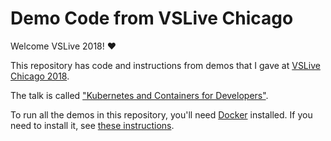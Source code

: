 # Demo Code from VSLive Chicago

Welcome VSLive 2018! :heart:

This repository has code and instructions from demos that I gave at
[VSLive Chicago 2018](https://vslive.com/Events/Chicago-2018).

The talk is called ["Kubernetes and Containers for Developers"](https://vslive.com/Events/Chicago-2018/Sessions/Thursday/TH05-Kubernetes-and-Containers-for-Developers.aspx).

To run all the demos in this repository, you'll need 
[Docker](https://docker.com) installed. If you need to install it, see 
[these instructions](https://www.docker.com/products/docker-desktop).
